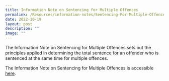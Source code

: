 ```yaml
---
title: Information Note on Sentencing for Multiple Offences
permalink: /Resources/information-notes/Sentencing-For-Multiple-Offences/
date: 2022-10-19
layout: post
description: ""
image: ""
---
```

The Information Note on Sentencing for Multiple Offences sets out the principles applied in determining the total sentence for an offender who is sentenced at the same time for multiple offences. 

The Information Note on Sentencing for Multiple Offences is accessible [here](/files/TEST%20INFO%20NOTE.pdf).